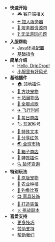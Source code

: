 * **快速开始**
  * [🎮 客户端相关](download.md)
  * [➕ 加入服务器](join.md)
  * [💼 服务器资源包](resourcepack.md)
  * [❓ 无法游玩问题](cantjoin.md)
  <!-- * [📡 入服指南](joinproblem.md) -->
* **入服帮助**
  * [Java环境配置](java.md)
  * [基础指令](command.md)
* **简单介绍**
  * [Hello, DripDrop!](about.md)
  * [小服里有好风光](promote.md)
* **基础插件**
  * [🏠 领地插件](residence.md)
  * [🧊 方块宠物](companions.md)
  * [➕ 拓展物品](itemsadder.md)
  * [📀 全服点歌](allmusic.md)
  * [✈️ 飞行时间](fly.md)
  * [🏪 每日商店](dailyshop.md)
  * [🏷️ 玩家称号](tags.md)
  * [📝 特殊文本](text.md)
  * [🧧 分享红包](redpacket.md)
  * [🌏 全球市场](globalmarket.md)
  * [🧰 箱子商店](quickshop.md)
  * [🌈 特效插件](procosmetics.md)
  * [🔍 破坏查询](coreprotect.md)
* **特别玩法**
  * [🐖 原版宠物](mypet.md)
  * [🌱 农业种植](farm.md)
  * [🐋 钓鱼比赛](fishing.md)
  * [📺 家具装饰](furniture.md)
  * [🔨 打造装备](rpgitem.md)
  * [⚔️ 挑战副本](boss.md)
* **喜爱支持**
  * [更多技巧](tips.md)
  * [赞助支持](donate.md)
  * [帮助我们](helpus.md)